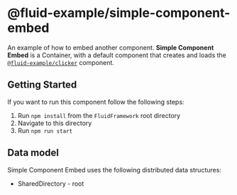 # @fluid-example/simple-component-embed

An example of how to embed another component. **Simple Component Embed** is a Container, with a default component
that creates and loads the [`@fluid-example/clicker`](../clicker/README.md) component.

## Getting Started

If you want to run this component follow the following steps:

1. Run `npm install` from the `FluidFramework` root directory
2. Navigate to this directory
3. Run `npm run start`

## Data model

Simple Component Embed uses the following distributed data structures:

- SharedDirectory - root
